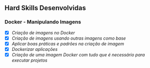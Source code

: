 ## Hard Skills Desenvolvidas

### Docker - Manipulando Imagens

- [X] _Criação de imagens no Docker_
- [X] _Criação de imagens usando outras imagens como base_
- [X] _Aplicar boas práticas e padrões na criação de imagem_
- [X] _Dockerizar aplicações_
- [X] _Criação de uma imagem Docker com tudo que é necessário para executar projetos_
